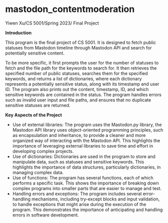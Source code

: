 # mastodon_contentmoderation
Yiwen Xu/CS 5001/Spring 2023/
Final Project

**Introduction**

This program is the final project of CS 5001. It is designed to fetch public statuses from Mastodon timeline through Mastodon API and search for potentially sensitive content. 

To be more specific, it first prompts the user for the number of statuses to fetch and the file path for the keywords to search for. It then retrieves the specified number of public statuses, searches them for the specified keywords, and returns a list of dictionaries, where each dictionary represents a potentially sensitive status, along with its timestamp and user ID. The program also prints out the content, timestamp, ID, and which sensitive keywords are contained in the status. The program handles errors such as invalid user input and file paths, and ensures that no duplicate sensitive statuses are returned.


**Key Aspects of the Project**
- Use of external libraries: The program uses the Mastodon.py library, the Mastodon API library uses object-oriented programming principles, such as encapsulation and inheritance, to provide a cleaner and more organized way of interacting with the Mastodon API. This highlights the importance of leveraging external libraries to save time and effort in developing complex projects.
- Use of dictionaries: Dictionaries are used in the program to store and manipulate data, such as statuses and sensitive keywords. This highlights the importance of data structures, particularly dictionaries, in managing complex data.
- Use of functions: The program has several functions, each of which performs a specific task. This shows the importance of breaking down complex programs into smaller parts that are easier to manage and test.
- Handling errors and exceptions: The program includes several error-handling mechanisms, including try-except blocks and input validation, to handle exceptions that might arise during the execution of the program. This demonstrates the importance of anticipating and handling errors in software development.

